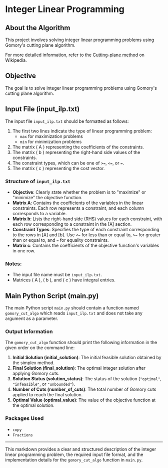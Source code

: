 # Integer Linear Programming

## About the Algorithm
This project involves solving integer linear programming problems using Gomory's cutting plane algorithm.

For more detailed information, refer to the [Cutting-plane method](https://en.wikipedia.org/wiki/Cutting-plane_method#:~:text=dominates%20Gomory%20cuts.-,Gomory's%20cut,while%20respecting%20the%20linear%20constraints) on Wikipedia.

## Objective
The goal is to solve integer linear programming problems using Gomory's cutting plane algorithm.

## Input File (input_ilp.txt)
The input file `input_ilp.txt` should be formatted as follows:

1. The first two lines indicate the type of linear programming problem:
   - `max` for maximization problems
   - `min` for minimization problems
2. The matrix \( A \) representing the coefficients of the constraints.
3. The matrix \( b \) representing the right-hand side values of the constraints.
4. The constraint types, which can be one of `>=`, `<=`, or `=`.
5. The matrix \( c \) representing the cost vector.

### Structure of `input_ilp.txt`
- **Objective**: Clearly state whether the problem is to "maximize" or "minimize" the objective function.
- **Matrix A**: Contains the coefficients of the variables in the linear constraints. Each row represents a constraint, and each column corresponds to a variable.
- **Matrix b**: Lists the right-hand side (RHS) values for each constraint, with each row corresponding to a constraint in the [A] section.
- **Constraint Types**: Specifies the type of each constraint corresponding to the rows in [A] and [b]. Use `<=` for less than or equal to, `>=` for greater than or equal to, and `=` for equality constraints.
- **Matrix c**: Contains the coefficients of the objective function's variables in one row.


### Notes:
- The input file name must be `input_ilp.txt`.
- Matrices \( A \), \( b \), and \( c \) have integral entries.

## Main Python Script (main.py)
The main Python script `main.py` should contain a function named `gomory_cut_algo` which reads `input_ilp.txt` and does not take any argument as a parameter.

### Output Information
The `gomory_cut_algo` function should print the following information in the given order on the command line:

1. **Initial Solution (initial_solution)**: The initial feasible solution obtained by the simplex method.
2. **Final Solution (final_solution)**: The optimal integer solution after applying Gomory cuts.
3. **Solution Status (solution_status)**: The status of the solution (`"optimal"`, `"infeasible"`, or `"unbounded"`).
4. **Number of Cuts (number_of_cuts)**: The total number of Gomory cuts applied to reach the final solution.
5. **Optimal Value (optimal_value)**: The value of the objective function at the optimal solution.

### Packages Used
- `copy`
- `Fractions`

---

This markdown provides a clear and structured description of the integer linear programming problem, the required input file format, and the implementation details for the `gomory_cut_algo` function in `main.py`.

